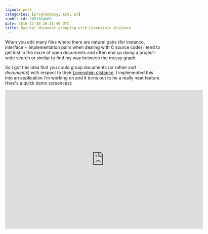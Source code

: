 ```yaml
---
layout: post
categories: [programming, kod, ux]
tumblr_id: 2051094800  
date: 2010-11-30 20:11:49 UTC
title: Natural document grouping with Levenstein distance
---
```


When you edit many files where there are natural pairs (for instance, interface + implementation pairs when dealing with C source code) I tend to get lost in the maze of open documents and often end up doing a project-wide search or similar to find my way between the messy graph.

So I got this idea that you could group documents (or rather *sort documents*) with respect to their [Levenstein distance][]. I implemented this into an application I'm working on and it turns out to be a really neat feature. Here's a quick demo screencast:

<iframe title="YouTube video player" class="youtube-player" type="text/html" width="640" height="450" src="http://www.youtube.com/embed/jHUp3sdKYJw?rel=0" frameborder="0"></iframe>

[Levenstein distance]: http://en.wikipedia.org/wiki/Levenshtein_distance